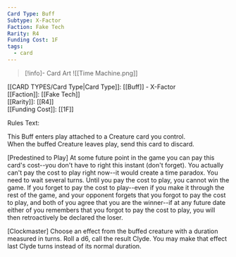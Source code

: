 ```yaml
---
Card Type: Buff
Subtype: X-Factor
Faction: Fake Tech
Rarity: R4
Funding Cost: 1F
tags:
  - card
---
```

> [!info]- Card Art
> ![[Time Machine.png]]

[[CARD TYPES/Card Type|Card Type]]: [[Buff]] - X-Factor  
[[Faction]]: [[Fake Tech]]  
[[Rarity]]: [[R4]]  
[[Funding Cost]]: [[1F]]  

Rules Text:  

This Buff enters play attached to a Creature card you control.  
When the buffed Creature leaves play, send this card to discard.  

[Predestined to Play] At some future point in the game you can pay this card's cost--you don't have to right this instant (don't forget).
You actually can't pay the cost to play right now--it would create a time paradox. You need to wait several turns.
Until you pay the cost to play, you cannot win the game.
If you forget to pay the cost to play--even if you make it through the rest of the game, and your opponent forgets that you forgot to pay the cost to play, and both of you agree that you are the winner--if at any future date either of you remembers that you forgot to pay the cost to play, you will then retroactively be declared the loser.   

[Clockmaster] Choose an effect from the buffed creature with a duration measured in turns.
Roll a d6, call the result Clyde.
You may make that effect last Clyde turns instead of its normal duration.  